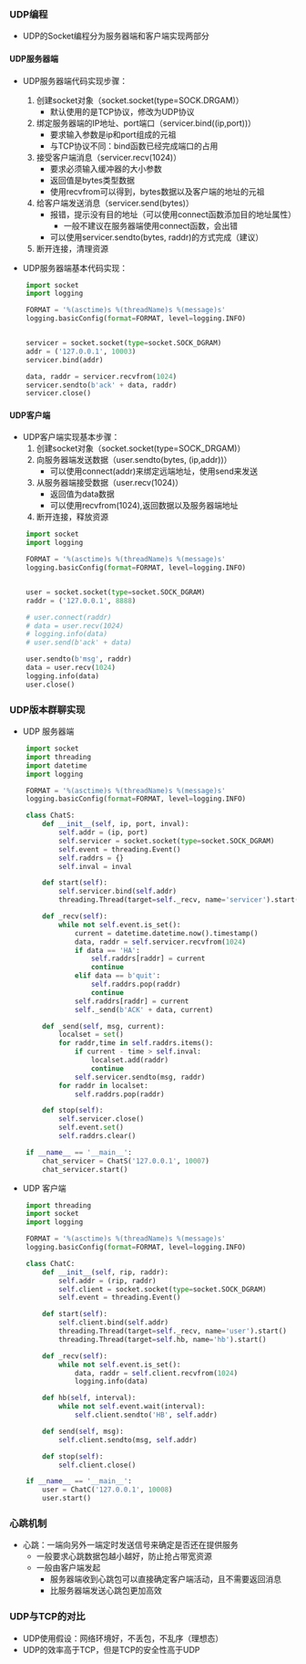 ### UDP编程
- UDP的Socket编程分为服务器端和客户端实现两部分

#### UDP服务器端
- UDP服务器端代码实现步骤：
    1. 创建socket对象（socket.socket(type=SOCK.DRGAM)）
        - 默认使用的是TCP协议，修改为UDP协议
    2. 绑定服务器端的IP地址、port端口（servicer.bind((ip,port))）
        - 要求输入参数是ip和port组成的元祖
        - 与TCP协议不同：bind函数已经完成端口的占用
    3. 接受客户端消息（servicer.recv(1024)）
        - 要求必须输入缓冲器的大小参数
        - 返回值是bytes类型数据
        - 使用recvfrom可以得到，bytes数据以及客户端的地址的元祖
    4. 给客户端发送消息（servicer.send(bytes)）
        - 报错，提示没有目的地址（可以使用connect函数添加目的地址属性）
            - 一般不建议在服务器端使用connect函数，会出错
        - 可以使用servicer.sendto(bytes, raddr)的方式完成（建议）
    5. 断开连接，清理资源

- UDP服务器端基本代码实现：
```Python
    import socket
    import logging

    FORMAT = '%(asctime)s %(threadName)s %(message)s'
    logging.basicConfig(format=FORMAT, level=logging.INFO)


    servicer = socket.socket(type=socket.SOCK_DGRAM)
    addr = ('127.0.0.1', 10003)
    servicer.bind(addr)

    data, raddr = servicer.recvfrom(1024)
    servicer.sendto(b'ack' + data, raddr)
    servicer.close()
```

#### UDP客户端
- UDP客户端实现基本步骤：
    1. 创建socket对象（socket.socket(type=SOCK_DRGAM)）
    2. 向服务器端发送数据（user.sendto(bytes, (ip,addr))）
        - 可以使用connect(addr)来绑定远端地址，使用send来发送
    3. 从服务器端接受数据（user.recv(1024)）
        - 返回值为data数据
        - 可以使用recvfrom(1024),返回数据以及服务器端地址
    4. 断开连接，释放资源

```Python
    import socket
    import logging

    FORMAT = '%(asctime)s %(threadName)s %(message)s'
    logging.basicConfig(format=FORMAT, level=logging.INFO)


    user = socket.socket(type=socket.SOCK_DGRAM)
    raddr = ('127.0.0.1', 8888)

    # user.connect(raddr)
    # data = user.recv(1024)
    # logging.info(data)
    # user.send(b'ack' + data)

    user.sendto(b'msg', raddr)
    data = user.recv(1024)
    logging.info(data)
    user.close()
```

### UDP版本群聊实现
- UDP 服务器端
```Python
    import socket
    import threading
    import datetime
    import logging

    FORMAT = '%(asctime)s %(threadName)s %(message)s'
    logging.basicConfig(format=FORMAT, level=logging.INFO)

    class ChatS:
        def __init__(self, ip, port, inval):
            self.addr = (ip, port)
            self.servicer = socket.socket(type=socket.SOCK_DGRAM)
            self.event = threading.Event()
            self.raddrs = {}
            self.inval = inval

        def start(self):
            self.servicer.bind(self.addr)
            threading.Thread(target=self._recv, name='servicer').start()

        def _recv(self):
            while not self.event.is_set():
                current = datetime.datetime.now().timestamp()
                data, raddr = self.servicer.recvfrom(1024)
                if data == 'HA':
                    self.raddrs[raddr] = current
                    continue
                elif data == b'quit':
                    self.raddrs.pop(raddr)
                    continue
                self.raddrs[raddr] = current
                self._send(b'ACK' + data, current)

        def _send(self, msg, current):
            localset = set()
            for raddr,time in self.raddrs.items():
                if current - time > self.inval:
                    localset.add(raddr)
                    continue
                self.servicer.sendto(msg, raddr)
            for raddr in localset:
                self.raddrs.pop(raddr)

        def stop(self):
            self.servicer.close()
            self.event.set()
            self.raddrs.clear()

    if __name__ == '__main__':
        chat_servicer = ChatS('127.0.0.1', 10007)
        chat_servicer.start()
```

- UDP 客户端
```Python
    import threading
    import socket
    import logging

    FORMAT = '%(asctime)s %(threadName)s %(message)s'
    logging.basicConfig(format=FORMAT, level=logging.INFO)

    class ChatC:
        def __init__(self, rip, raddr):
            self.addr = (rip, raddr)
            self.client = socket.socket(type=socket.SOCK_DGRAM)
            self.event = threading.Event()

        def start(self):
            self.client.bind(self.addr)
            threading.Thread(target=self._recv, name='user').start()
            threading.Thread(target=self.hb, name='hb').start()

        def _recv(self):
            while not self.event.is_set():
                data, raddr = self.client.recvfrom(1024)
                logging.info(data)

        def hb(self, interval):
            while not self.event.wait(interval):
                self.client.sendto('HB', self.addr)

        def send(self, msg):
            self.client.sendto(msg, self.addr)

        def stop(self):
            self.client.close()

    if __name__ == '__main__':
        user = ChatC('127.0.0.1', 10008)
        user.start()
```

### 心跳机制
- 心跳：一端向另外一端定时发送信号来确定是否还在提供服务
    - 一般要求心跳数据包越小越好，防止抢占带宽资源
    - 一般由客户端发起
        - 服务器端收到心跳包可以直接确定客户端活动，且不需要返回消息
        - 比服务器端发送心跳包更加高效

### UDP与TCP的对比
- UDP使用假设：网络环境好，不丢包，不乱序（理想态）
- UDP的效率高于TCP，但是TCP的安全性高于UDP